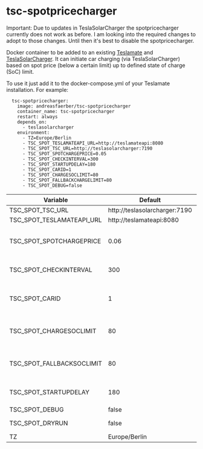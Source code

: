 # tsc-spotpricecharger

Important: Due to updates in TeslaSolarCharger the spotpricecharger currently does not work as before. I am looking
into the required changes to adopt to those changes. Until then it's best to disable the spotpricecharger.



Docker container to be added to an existing [Teslamate](https://docs.teslamate.org/) and
[TeslaSolarCharger](https://github.com/pkuehnel/TeslaSolarCharger). It can initiate car charging (via
TeslaSolarCharger) based on spot price (below a certain limit) up to defined state of charge (SoC) limit.

To use it just add it to the docker-compose.yml of your Teslamate installation. For example:

```
  tsc-spotpricecharger:
    image: andreasfaerber/tsc-spotpricecharger
    container_name: tsc-spotpricecharger
    restart: always
    depends_on:
      - teslasolarcharger
    environment:
      - TZ=Europe/Berlin
      - TSC_SPOT_TESLAMATEAPI_URL=http://teslamateapi:8080
      - TSC_SPOT_TSC_URL=http://teslasolarcharger:7190
      - TSC_SPOT_SPOTCHARGEPRICE=0.05
      - TSC_SPOT_CHECKINTERVAL=300
      - TSC_SPOT_STARTUPDELAY=180
      - TSC_SPOT_CARID=1
      - TSC_SPOT_CHARGESOCLIMIT=80
      - TSC_SPOT_FALLBACKCHARGELIMIT=80
      - TSC_SPOT_DEBUG=false
```

| Variable | Default               | Description           |
|----------|-----------------------|-----------------------|
| TSC_SPOT_TSC_URL | http://teslasolarcharger:7190 | TeslaSolarCharger URL |
| TSC_SPOT_TESLAMATEAPI_URL | http://teslamateapi:8080      | Teslamate API URL |     
| TSC_SPOT_SPOTCHARGEPRICE | 0.06                  | Spot price under which charging should charge. Raw spot price without any additional price components |
| TSC_SPOT_CHECKINTERVAL | 300                   | Interval in seconds to check for spot price and if charging should start / stop. |
| TSC_SPOT_CARID | 1                     | Car ID in TeslaSolarCharger to initiate charging for when spot price falls below TSC_SPOT_SPOTCHARGEPRICE |
| TSC_SPOT_CHARGESOCLIMIT | 80                    | Upper SoC limit to which the car should be charged which spot price is below TSC_SPOT_SPOTCHARGEPRICE | 
| TSC_SPOT_FALLBACKSOCLIMIT | 80                    | Fallback SoC limit when the initial SoC limit in TeslaSolarCharger has not been saved (usually across restarts) |
| TSC_SPOT_STARTUPDELAY | 180                   | Delay after startup to allow TeslaSolarCharger to properly start up | 
| TSC_SPOT_DEBUG | false | Log debug information |
| TSC_SPOT_DRYRUN | false | Do not issue API calls to TeslaSolarCharger |
| TZ | Europe/Berlin | Local timezone |

